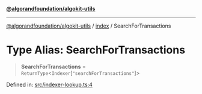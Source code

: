 [**@algorandfoundation/algokit-utils**](../../README.md)

***

[@algorandfoundation/algokit-utils](../../README.md) / [index](../README.md) / SearchForTransactions

# Type Alias: SearchForTransactions

> **SearchForTransactions** = `ReturnType`\<`Indexer`\[`"searchForTransactions"`\]\>

Defined in: [src/indexer-lookup.ts:4](https://github.com/algorandfoundation/algokit-utils-ts/blob/main/src/indexer-lookup.ts#L4)
